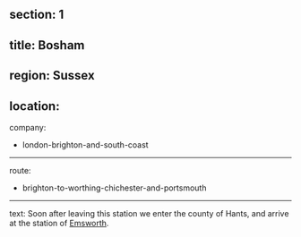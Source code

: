 section: 1
----
title: Bosham
----
region: Sussex
----
location: 
----
company:
- london-brighton-and-south-coast
----
route:
- brighton-to-worthing-chichester-and-portsmouth
----
text: Soon after leaving this station we enter the county of Hants, and arrive at the station of [Emsworth](/stations/emsworth).
